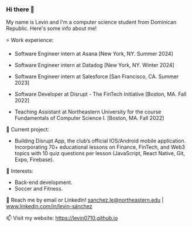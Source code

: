 ### Hi there 👋

My name is Levin and I'm a computer science student from Dominican Republic. Here's some info about me!

⚡ Work experience: <br> 

- Software Engineer intern at Asana [New York, NY. Summer 2024]

- Software Engineer intern at Datadog [New York, NY. Winter 2024]

- Software Engineer intern at Salesforce [San Francisco, CA. Summer 2023]

- Software Developer at Disrupt - The FinTech Initiative [Boston, MA. Fall 2022]

- Teaching Assistant at Northeastern University for the course Fundamentals of Computer Science I. [Boston, MA. Fall 2022]


🔭 Current project:

- Building Disrupt App, the club’s official IOS/Android mobile application. Incorporating 70+ educational lessons on Finance, FinTech,
and Web3 topics with 10 quiz questions per lesson (JavaScript, React Native, Git, Expo, Firebase).


🌱 Interests:

- Back-end development.
- Soccer and Fitness.

💬 Reach me by email or LinkedIn! sanchez.le@northeastern.edu | www.linkedin.com/in/levin-sánchez

📫 Visit my website: https://levin0710.github.io
